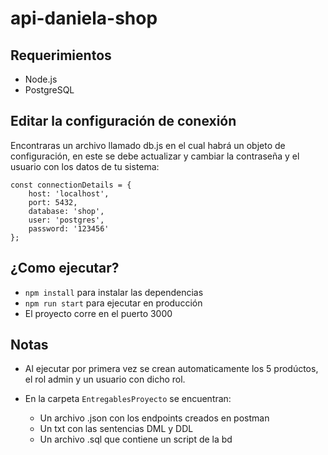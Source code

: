 # api-daniela-shop

## Requerimientos

 * Node.js 
 * PostgreSQL

## Editar la configuración de conexión

Encontraras un archivo llamado db.js en el cual habrá un objeto de configuración, en este se debe actualizar y cambiar la contraseña y el usuario con los datos de tu sistema:

```
const connectionDetails = {
    host: 'localhost',
    port: 5432,
    database: 'shop',
    user: 'postgres',
    password: '123456'
};
```

## ¿Como ejecutar?

* `npm install` para instalar las dependencias
* `npm run start` para ejecutar en producción
* El proyecto corre en el puerto 3000

## Notas

* Al ejecutar por primera vez se crean automaticamente los 5 prodúctos, el rol admin y un usuario con dicho rol.

* En la carpeta `EntregablesProyecto` se encuentran:
  - Un archivo .json con los endpoints creados en postman
  - Un txt con las sentencias DML y DDL
  - Un archivo .sql que contiene un script de la bd
